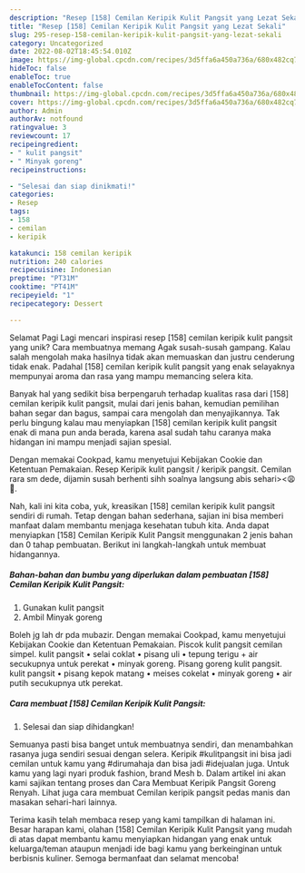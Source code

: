 ```yaml
---
description: "Resep [158] Cemilan Keripik Kulit Pangsit yang Lezat Sekali"
title: "Resep [158] Cemilan Keripik Kulit Pangsit yang Lezat Sekali"
slug: 295-resep-158-cemilan-keripik-kulit-pangsit-yang-lezat-sekali
category: Uncategorized
date: 2022-08-02T18:45:54.010Z
image: https://img-global.cpcdn.com/recipes/3d5ffa6a450a736a/680x482cq70/158-cemilan-keripik-kulit-pangsit-foto-resep-utama.jpg
hideToc: false
enableToc: true
enableTocContent: false
thumbnail: https://img-global.cpcdn.com/recipes/3d5ffa6a450a736a/680x482cq70/158-cemilan-keripik-kulit-pangsit-foto-resep-utama.jpg
cover: https://img-global.cpcdn.com/recipes/3d5ffa6a450a736a/680x482cq70/158-cemilan-keripik-kulit-pangsit-foto-resep-utama.jpg
author: Admin
authorAv: notfound
ratingvalue: 3
reviewcount: 17
recipeingredient:
- " kulit pangsit"
- " Minyak goreng"
recipeinstructions:

- "Selesai dan siap dinikmati!"
categories:
- Resep
tags:
- 158
- cemilan
- keripik

katakunci: 158 cemilan keripik 
nutrition: 240 calories
recipecuisine: Indonesian
preptime: "PT31M"
cooktime: "PT41M"
recipeyield: "1"
recipecategory: Dessert

---
```



Selamat Pagi Lagi mencari inspirasi resep [158] cemilan keripik kulit pangsit yang unik? Cara membuatnya memang Agak susah-susah gampang. Kalau salah mengolah maka hasilnya tidak akan memuaskan dan justru cenderung tidak enak. Padahal [158] cemilan keripik kulit pangsit yang enak selayaknya mempunyai aroma dan rasa yang mampu memancing selera kita.


Banyak hal yang sedikit bisa berpengaruh terhadap kualitas rasa dari [158] cemilan keripik kulit pangsit, mulai dari jenis bahan, kemudian pemilihan bahan segar dan bagus, sampai cara mengolah dan menyajikannya. Tak perlu bingung kalau mau menyiapkan [158] cemilan keripik kulit pangsit enak di mana pun anda berada, karena asal sudah tahu caranya maka hidangan ini mampu menjadi sajian spesial.

Dengan memakai Cookpad, kamu menyetujui Kebijakan Cookie dan Ketentuan Pemakaian. Resep Keripik kulit pangsit / keripik pangsit. Cemilan rara sm dede, dijamin susah berhenti sihh soalnya langsung abis sehari&gt;&lt;😩🙌.


Nah, kali ini kita coba, yuk, kreasikan [158] cemilan keripik kulit pangsit sendiri di rumah. Tetap dengan bahan sederhana, sajian ini bisa memberi manfaat dalam membantu menjaga kesehatan tubuh kita. Anda dapat menyiapkan [158] Cemilan Keripik Kulit Pangsit menggunakan 2 jenis bahan dan 0 tahap pembuatan. Berikut ini langkah-langkah untuk membuat hidangannya.

<!--inarticleads1-->

##### Bahan-bahan dan bumbu yang diperlukan dalam pembuatan [158] Cemilan Keripik Kulit Pangsit:

1. Gunakan  kulit pangsit
1. Ambil  Minyak goreng


Boleh jg lah dr pda mubazir. Dengan memakai Cookpad, kamu menyetujui Kebijakan Cookie dan Ketentuan Pemakaian. Piscok kulit pangsit cemilan simpel. kulit pangsit • selai coklat • pisang uli • tepung terigu + air secukupnya untuk perekat • minyak goreng. Pisang goreng kulit pangsit. kulit pangsit • pisang kepok matang • meises cokelat • minyak goreng • air putih secukupnya utk perekat. 

<!--inarticleads2-->

##### Cara membuat [158] Cemilan Keripik Kulit Pangsit:


1. Selesai dan siap dihidangkan!

Semuanya pasti bisa banget untuk membuatnya sendiri, dan menambahkan rasanya juga sendiri sesuai dengan selera. Keripik #kulitpangsit ini bisa jadi cemilan untuk kamu yang #dirumahaja dan bisa jadi #idejualan juga. Untuk kamu yang lagi nyari produk fashion, brand Mesh b. Dalam artikel ini akan kami sajikan tentang proses dan Cara Membuat Keripik Pangsit Goreng Renyah. Lihat juga cara membuat Cemilan keripik pangsit pedas manis dan masakan sehari-hari lainnya. 

Terima kasih telah membaca resep yang kami tampilkan di halaman ini. Besar harapan kami, olahan [158] Cemilan Keripik Kulit Pangsit yang mudah di atas dapat membantu kamu menyiapkan hidangan yang enak untuk keluarga/teman ataupun menjadi ide bagi kamu yang berkeinginan untuk berbisnis kuliner. Semoga bermanfaat dan selamat mencoba!
